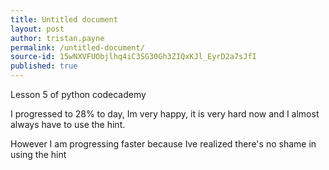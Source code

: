 ```yaml
---
title: Untitled document
layout: post
author: tristan.payne
permalink: /untitled-document/
source-id: 15wNXVFUObjlhq4iC3SG30Gh3ZIQxKJl_EyrD2a7sJfI
published: true
---
```

Lesson 5 of python codecademy

I progressed to 28% to day, Im very happy, it is very hard now and I almost always have to use the hint.

However I am progressing faster because Ive realized there's no shame in using the hint

